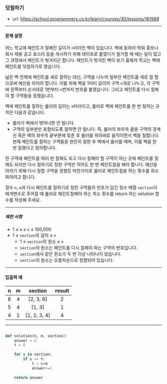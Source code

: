 ### 덧칠하기

 - url: https://school.programmers.co.kr/learn/courses/30/lessons/161989
 
 --------
 
#### 문제 설명
어느 학교에 페인트가 칠해진 길이가 `n`미터인 벽이 있습니다. 벽에 동아리·학회 홍보나 회사 채용 공고 포스터 등을 게시하기 위해 테이프로 붙였다가 철거할 때 떼는 일이 많고 그 과정에서 페인트가 벗겨지곤 합니다. 페인트가 벗겨진 벽이 보기 흉해져 학교는 벽에 페인트를 덧칠하기로 했습니다.

넓은 벽 전체에 페인트를 새로 칠하는 대신, 구역을 나누어 일부만 페인트를 새로 칠 함으로써 예산을 아끼려 합니다. 이를 위해 벽을 1미터 길이의 구역 `n`개로 나누고, 각 구역에 왼쪽부터 순서대로 1번부터 `n`번까지 번호를 붙였습니다. 그리고 페인트를 다시 칠해야 할 구역들을 정했습니다.

벽에 페인트를 칠하는 롤러의 길이는 `m`미터이고, 롤러로 벽에 페인트를 한 번 칠하는 규칙은 다음과 같습니다.
 - 롤러가 벽에서 벗어나면 안 됩니다.
 - 구역의 일부분만 포함되도록 칠하면 안 됩니다.
즉, 롤러의 좌우측 끝을 구역의 경계선 혹은 벽의 좌우측 끝부분에 맞춘 후 롤러를 위아래로 움직이면서 벽을 칠합니다. 현재 페인트를 칠하는 구역들을 완전히 칠한 후 벽에서 롤러를 떼며, 이를 벽을 한 번 칠했다고 정의합니다.

한 구역에 페인트를 여러 번 칠해도 되고 다시 칠해야 할 구역이 아닌 곳에 페인트를 칠해도 되지만 다시 칠하기로 정한 구역은 적어도 한 번 페인트칠을 해야 합니다. 예산을 아끼기 위해 다시 칠할 구역을 정했듯 마찬가지로 롤러로 페인트칠을 하는 횟수를 최소화하려고 합니다.

정수 `n`, `m`과 다시 페인트를 칠하기로 정한 구역들의 번호가 담긴 정수 배열 `section`이 매개변수로 주어질 때 롤러로 페인트칠해야 하는 최소 횟수를 return 하는 solution 함수를 작성해 주세요.



--------

##### 제한 사항
 - 1 ≤ `m` ≤ `n` ≤ 100,000
 - 1 ≤ `section`의 길이 ≤ `n`
   - 1 ≤ `section`의 원소 ≤ `n`
   - `section`의 원소는 페인트를 다시 칠해야 하는 구역의 번호입니다.
   - `section`에서 같은 원소가 두 번 이상 나타나지 않습니다.
   - `section`의 원소는 오름차순으로 정렬되어 있습니다.

--------
 
#### 입출력 예

 |n|m|section|result|
 |:---:|:---:|:---:|:---:|
 |8|4|[2, 3, 6]|2|
 |5|4|[1, 3]|1|
 |4|1|[1, 2, 3, 4]|4|

--------

```python

def solution(n, m, section):
    answer = 0
    t = 0
    
    for s in section:
        if s >= t:
            t = s+m
            answer+=1
        
    return answer

```